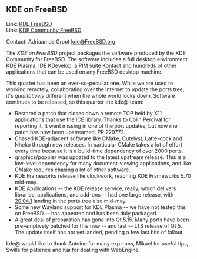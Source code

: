 ## KDE on FreeBSD ##

Link:    [KDE FreeBSD](https://freebsd.kde.org/)  
Link:    [KDE Community FreeBSD](https://community.kde.org/FreeBSD)  

Contact: Adriaan de Groot <kde@FreeBSD.org>  

The *KDE on FreeBSD* project packages the software produced by
the KDE Community for FreeBSD. The software includes a
full desktop environment KDE Plasma, IDE [KDevelop](https://www.kdevelop.org/),
a PIM suite [Kontact](https://kontact.kde.org/)
and hundreds of other applications that can be used on
any FreeBSD desktop machine.

This quarter has been an ever-so-peculiar one. While we are used
to working remotely, collaborating over the internet to update the ports
tree, it's *qualitatively* different when
the whole world locks down. Software continues to be released,
so this quarter the kde@ team:

- Restored a patch that closes down a remote TCP held by X11 applications
  that use the ICE library. Thanks to Colin Percival for reporting it.
  It went missing in one of the port updates, but now
  rhe patch has now been upstreamed. PR 229772.
- Chased KDE-adjacent software like CMake, Cutelyst, Latte-dock and Nheko
  through new releases. In particular CMake takes a lot of effort every
  time because it is a build-time dependency of over 2000 ports.
- graphics/poppler was updated to the latest upstream release. This
  is a low-level dependency for many document-viewing applications,
  and like CMake requires chasing a lot of other software.
- KDE Frameworks release like clockwork, reaching KDE Frameworks 5.70 mid-may.
- KDE Applications -- the KDE release service, really, which delivers
  libraries, applications, and add-ons -- had one large release,
  with [20.04.1](https://kde.org/announcements/changelog-releases.php?version=20.04.1)
  landing in the ports tree also mid-may.
- Some new Wayland support for KDE Plasma -- we have not tested this on FreeBSD --
  has appeared and has been duly packaged.
- A great deal of preparation has gone into Qt 5.15. Many ports have been
  pre-emptively patched for this new -- and last -- LTS release of Qt 5.
  The update itself has not yet landed, pending a few last bits of fallout.
  
kde@ would like to thank Antoine for many exp-runs, Mikael for useful tips,
Swills for patience and Kai for dealing with WebEngine.
